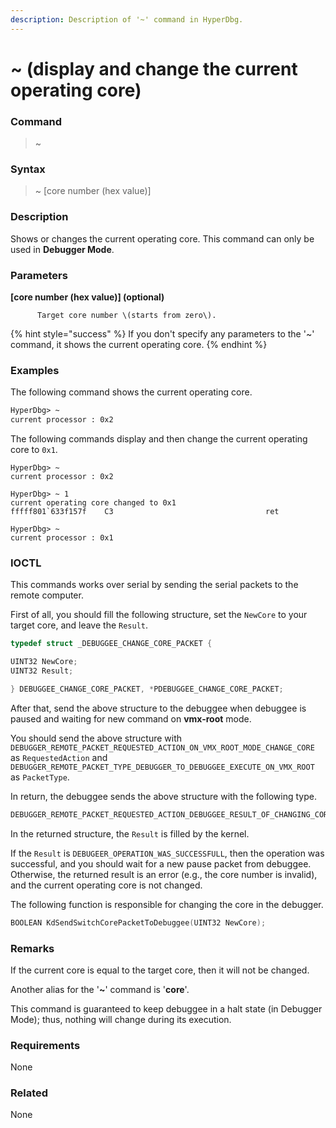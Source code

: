 ```yaml
---
description: Description of '~' command in HyperDbg.
---
```


# ~ \(display and change the current operating core\)

### Command

> ~

### Syntax

> ~ \[core number \(hex value\)\]

### Description

Shows or changes the current operating core. This command can only be used in **Debugger Mode**.

### Parameters

**\[core number \(hex value\)\] \(optional\)**

          Target core number \(starts from zero\).

{% hint style="success" %}
If you don't specify any parameters to the '~' command, it shows the current operating core.
{% endhint %}

### Examples

The following command shows the current operating core.

```diff
HyperDbg> ~
current processor : 0x2
```

The following commands display and then change the current operating core to `0x1`.

```text
HyperDbg> ~
current processor : 0x2

HyperDbg> ~ 1
current operating core changed to 0x1
fffff801`633f157f    C3                                  ret

HyperDbg> ~
current processor : 0x1
```

### IOCTL

This commands works over serial by sending the serial packets to the remote computer.

First of all, you should fill the following structure, set the `NewCore` to your target core, and leave the `Result`.

```c
typedef struct _DEBUGGEE_CHANGE_CORE_PACKET {

UINT32 NewCore; 
UINT32 Result;

} DEBUGGEE_CHANGE_CORE_PACKET, *PDEBUGGEE_CHANGE_CORE_PACKET;
```

After that, send the above structure to the debuggee when debuggee is paused and waiting for new command on **vmx-root** mode.

You should send the above structure with `DEBUGGER_REMOTE_PACKET_REQUESTED_ACTION_ON_VMX_ROOT_MODE_CHANGE_CORE` as `RequestedAction` and `DEBUGGER_REMOTE_PACKET_TYPE_DEBUGGER_TO_DEBUGGEE_EXECUTE_ON_VMX_ROOT` as `PacketType`.

In return, the debuggee sends the above structure with the following type.

```c
DEBUGGER_REMOTE_PACKET_REQUESTED_ACTION_DEBUGGEE_RESULT_OF_CHANGING_CORE
```

In the returned structure, the `Result` is filled by the kernel.

If the `Result` is `DEBUGEER_OPERATION_WAS_SUCCESSFULL`, then the operation was successful, and you should wait for a new pause packet from debuggee. Otherwise, the returned result is an error \(e.g., the core number is invalid\), and the current operating core is not changed.

The following function is responsible for changing the core in the debugger.

```c
BOOLEAN KdSendSwitchCorePacketToDebuggee(UINT32 NewCore);
```

### **Remarks**

If the current core is equal to the target core, then it will not be changed.

Another alias for the '**~**' command is '**core**'.

This command is guaranteed to keep debuggee in a halt state \(in Debugger Mode\); thus, nothing will change during its execution.

### Requirements

None

### Related

None

